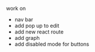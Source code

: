 work on

- nav bar
- add pop up to edit
- add new react route
- add graph
- add disabled mode for buttons
